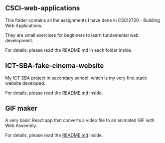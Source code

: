 ## CSCI-web-applications
This folder contains all the assignments I have done in CSCI2720 - Building Web Applications.

They are small exercises for beginners to learn fundamental web development.

For details, please read the README.md in each folder inside.

## ICT-SBA-fake-cinema-website
My ICT SBA project in secondary school, which is my very first static website developed.

For details, please read the [README.md](https://github.com/marukosy124/mini-web-projects/blob/master/ICT-SBA-fake-cinema-website/README.md) inside.

## GIF maker
A very basic React app that converts a video file to an animated GIF with Web Assembly.

For details, please read the [README.md](https://github.com/marukosy124/mini-web-projects/blob/master/gif-maker/README.md) inside.
